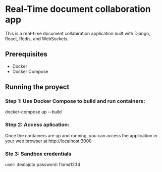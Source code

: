 # Real-Time document collaboration app

This is a real-time document collabiration application built with Django, React, Redis, and WebSockets.

## Prerequisites
- Docker
- Docker Compose

## Running the proyect

### Step 1: Use Docker Compose to build and run containers: 

docker-compose up --build

### Step 2: Access aplication: 
Once the containers are up and running, you can access the application in your web browser at http://localhost:3000

### Ste 3: Sandbox credentials
user: dealajota
password: floma1234
